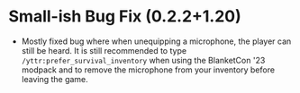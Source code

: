 # Small-ish Bug Fix (0.2.2+1.20)
 - Mostly fixed bug where when unequipping a microphone, the player can still be heard. It is still recommended to type `/yttr:prefer_survival_inventory` when using the BlanketCon '23 modpack and to remove the microphone from your inventory before leaving the game.
